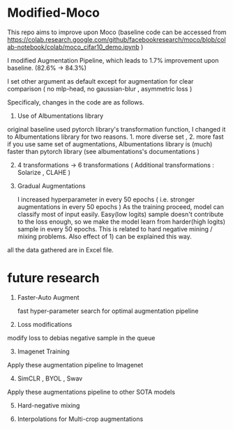 # Modified-Moco

This repo aims to improve upon Moco 
(baseline code can be accessed from https://colab.research.google.com/github/facebookresearch/moco/blob/colab-notebook/colab/moco_cifar10_demo.ipynb )


I modified Augmentation Pipeline, which leads to 1.7% improvement upon baseline. (82.6% -> 84.3%)



I set other argument as default except for augmentation for clear comparison ( no mlp-head, no gaussian-blur , asymmetric loss )


Specificaly, changes in the code are as follows.




1) Use of Albumentations library
  
  
  
  original baseline used pytorch library's transformation function, I changed it to Albumentations library for two reasons. 1. more diverse set , 2. more fast
  if you use same set of augmentations, Albumentations library is (much) faster than pytorch library (see albumentations's documentations )
  
  
  
2) 4 transformations -> 6 transformations ( Additional transformations : Solarize , CLAHE )

 
3) Gradual Augmentations
   
   
   I increased hyperparameter in every 50 epochs ( i.e. stronger augmentations in every 50 epochs )
   As the training proceed, model can classify most of input easily. Easy(low logits) sample doesn't contribute to the loss enough, so we make the model learn from 
   harder(high logits) sample in every 50 epochs. This is related to hard negative mining / mixing problems. Also effect of 1) can be explained this way. 
   


all the data gathered are in Excel file.

# future research

1) Faster-Auto Augment
   
   fast hyper-parameter search for optimal augmentation pipeline
   
 2) Loss modifications
   
   modify loss to debias negative sample in the queue
   
 3) Imagenet Training
 
   Apply these augmentation pipeline to Imagenet
   
 4) SimCLR , BYOL , Swav
 
   Apply these augmentations pipeline to other SOTA models
   
 5) Hard-negative mixing
 
 6) Interpolations for Multi-crop augmentations
 
 
 
   
